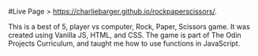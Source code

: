 #Live Page > https://charliebarger.github.io/rockpaperscissors/.

This is a best of 5, player vs computer, Rock, Paper, Scissors game. It was created using Vanilla JS, HTML, and CSS.
The game is part of The Odin Projects Curriculum, and taught me how to use functions in JavaScript. 
